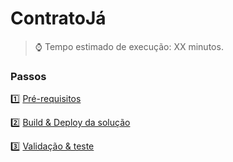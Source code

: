 <h1>ContratoJá</h1>

> :watch: Tempo estimado de execução: XX minutos.

### Passos

:one: <a href="pre-requisitos.md">Pré-requisitos</a>

:two: <a href="build-deploy-solucao.md">Build & Deploy da solução</a>

:three: <a href="validacao-teste-solucao.md">Validação & teste</a>